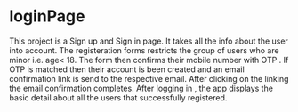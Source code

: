 # loginPage
This project is a Sign up and Sign in page. It takes all the info about the user into account. 
The registeration forms restricts the group of users who are minor i.e. age< 18.
The form then confirms their mobile number with OTP . If OTP is matched then their account is been created and an email confirmation link is send to the respective email.
After clicking on the linking the email confirmation completes.
After logging in , the app displays the basic detail about all the users that successfully registered.
